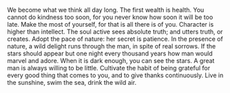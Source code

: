 We become what we think all day long.
The first wealth is health.
You cannot do kindness too soon, for you never know how soon it will be too late.
Make the most of yourself, for that is all there is of you.
Character is higher than intellect.
The soul active sees absolute truth; and utters truth, or creates.
Adopt the pace of nature: her secret is patience.
In the presence of nature, a wild delight runs through the man, in spite of real sorrows.
If the stars should appear but one night every thousand years how man would marvel and adore.
When it is dark enough, you can see the stars.
A great man is always willing to be little.
Cultivate the habit of being grateful for every good thing that comes to you, and to give thanks continuously.
Live in the sunshine, swim the sea, drink the wild air.
